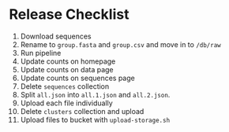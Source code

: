 # Release Checklist

1. Download sequences
2. Rename to `group.fasta` and `group.csv` and move in to `/db/raw`
3. Run pipeline
4. Update counts on homepage
5. Update counts on data page
6. Update counts on sequences page
7. Delete `sequences` collection
8. Split `all.json` into `all.1.json` and `all.2.json`.
9. Upload each file individually
10. Delete `clusters` collection and upload
11. Upload files to bucket with `upload-storage.sh`
